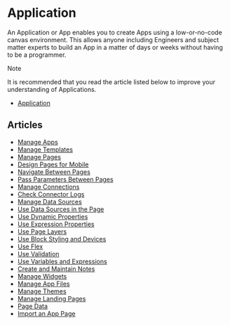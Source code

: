 # Application

An Application or App enables you to create Apps using a low-or-no-code canvas environment. This allows anyone including Engineers and subject matter experts to build an App in a matter of days or weeks without having to be a programmer.

> [!NOTE]
> It is recommended that you read the article listed below to improve your understanding of Applications.
>
> * [Application](../../concepts/application/)

## Articles

* [Manage Apps](manage-apps.md)
* [Manage Templates](manage-templates.md)
* [Manage Pages](manage-pages.md)
* [Design Pages for Mobile](design-pages-for-mobile.md)
* [Navigate Between Pages](navigate-between-pages.md)
* [Pass Parameters Between Pages](pass-parameters-between-pages.md)
* [Manage Connections](manage-connections.md)
* [Check Connector Logs](check-connector-logs.md)
* [Manage Data Sources](manage-data-sources.md)
* [Use Data Sources in the Page](use-data-sources-in-the-page.md)
* [Use Dynamic Properties](use-dynamic-properties.md)
* [Use Expression Properties](use-expression-properties.md)
* [Use Page Layers](use-page-layers.md)
* [Use Block Styling and Devices](use-block-styling-and-devices.md)
* [Use Flex](use-flex.md)
* [Use Validation](use-validation.md)
* [Use Variables and Expressions](use-variables-and-expressions.md)
* [Create and Maintain Notes](create-and-maintain-notes.md)
* [Manage Widgets](manage-widgets.md)
* [Manage App Files](manage-app-files.md)
* [Manage Themes](manage-themes.md)
* [Manage Landing Pages](../manage-landing-pages.md)
* [Page Data](page-data.md)
* [Import an App Page](import-an-app-page.md)
